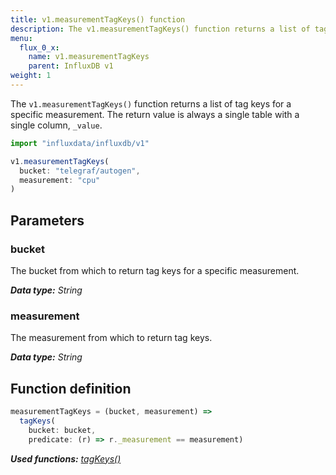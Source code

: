 ```yaml
---
title: v1.measurementTagKeys() function
description: The v1.measurementTagKeys() function returns a list of tag keys for a specific measurement.
menu:
  flux_0_x:
    name: v1.measurementTagKeys
    parent: InfluxDB v1
weight: 1
---
```


The `v1.measurementTagKeys()` function returns a list of tag keys for a specific measurement.
The return value is always a single table with a single column, `_value`.

```js
import "influxdata/influxdb/v1"

v1.measurementTagKeys(
  bucket: "telegraf/autogen",
  measurement: "cpu"
)
```

## Parameters

### bucket
The bucket from which to return tag keys for a specific measurement.

_**Data type:** String_

### measurement
The measurement from which to return tag keys.

_**Data type:** String_

## Function definition
```js
measurementTagKeys = (bucket, measurement) =>
  tagKeys(
    bucket: bucket,
    predicate: (r) => r._measurement == measurement)
```

_**Used functions:**
[tagKeys()](/flux/v0.x/functions/influxdb-v1/tagkeys)_
